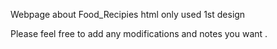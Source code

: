 Webpage about Food_Recipies 
html only used 
1st design

Please feel free to add any modifications and notes you want . 
